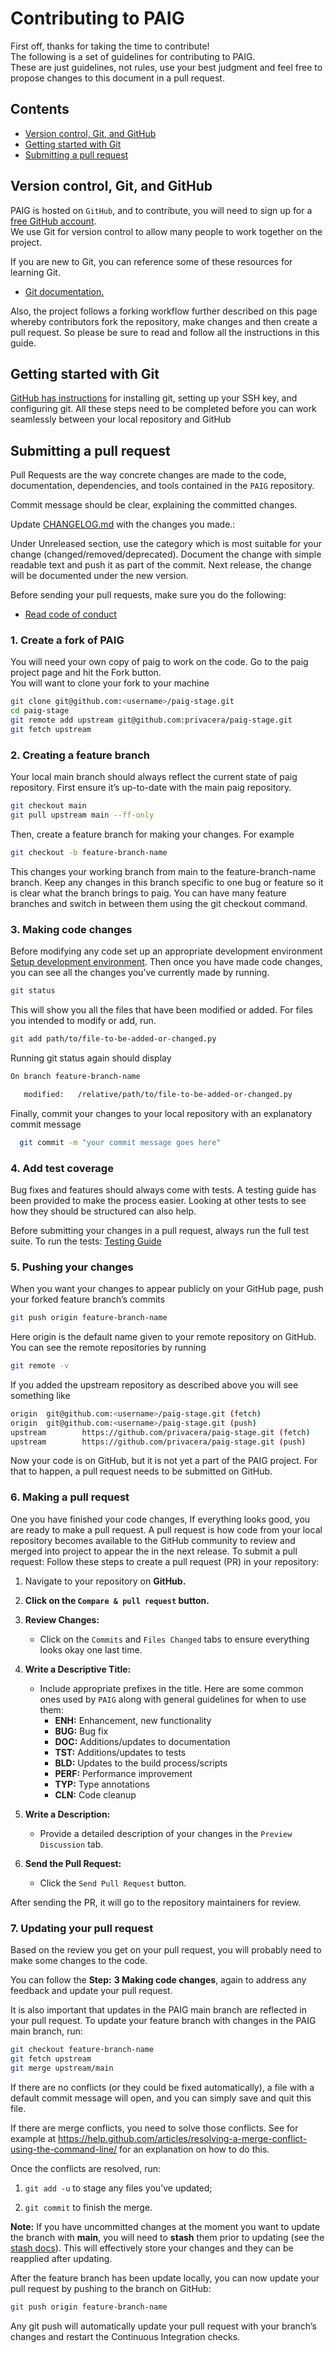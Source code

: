 # Contributing to PAIG

First off, thanks for taking the time to contribute!
<br>The following is a set of guidelines for contributing to PAIG.
<br>These are just guidelines, not rules, use your best judgment and feel free to
propose changes to this document in a pull request.

## Contents
- [Version control, Git, and GitHub](#version-control)
- [Getting started with Git](#getting-started)
- [Submitting a pull request](#submitting-a-pull-request)

## Version control, Git, and GitHub<a name="version-control"></a>
PAIG is hosted on `GitHub`, and to contribute, you will need to sign up for a [free GitHub account](https://github.com/signup). 
<br>We use Git for version control to allow many people to work together on the project.

If you are new to Git, you can reference some of these resources for learning Git.
- [Git documentation.](https://git-scm.com/doc)

Also, the project follows a forking workflow further described on this page whereby contributors fork the repository, make changes and then create a pull request. 
So please be sure to read and follow all the instructions in this guide.

## Getting started with Git<a name="getting-started"></a>
[GitHub has instructions](https://docs.github.com/en/get-started/getting-started-with-git/set-up-git) for installing git, setting up your SSH key, and configuring git. All these steps need to be completed before you can work seamlessly between your local repository and GitHub


## Submitting a pull request<a name="submitting-a-pull-request"></a>

Pull Requests are the way concrete changes are made to the code, documentation,
dependencies, and tools contained in the `PAIG` repository.

Commit message should be clear, explaining the committed changes.

Update [CHANGELOG.md](CHANGELOG.md) with the changes you made.:

Under Unreleased section, use the category which is most suitable for your change (changed/removed/deprecated). 
Document the change with simple readable text and push it as part of the commit. 
Next release, the change will be documented under the new version.

Before sending your pull requests, make sure you do the following:
- [Read code of conduct](CODE_OF_CONDUCT.md)

### 1. Create a fork of PAIG
  You will need your own copy of paig to work on the code. Go to the paig project page and hit the Fork button. 
  <br>You will want to clone your fork to your machine
  ```bash
  git clone git@github.com:<username>/paig-stage.git
  cd paig-stage
  git remote add upstream git@github.com:privacera/paig-stage.git
  git fetch upstream
  ```

### 2. Creating a feature branch
  Your local main branch should always reflect the current state of paig repository. First ensure it’s up-to-date with the main paig repository.
  ```bash
  git checkout main
  git pull upstream main --ff-only
  ```
  Then, create a feature branch for making your changes. For example
  ```bash
  git checkout -b feature-branch-name
  ```
  This changes your working branch from main to the feature-branch-name branch. 
  Keep any changes in this branch specific to one bug or feature so it is clear what the branch brings to paig. 
  You can have many feature branches and switch in between them using the git checkout command.

### 3. Making code changes <a name="code-changes"></a>
  Before modifying any code set up an appropriate development environment
  [Setup development environment](../backend/paig/README.md).
  Then once you have made code changes, you can see all the changes you’ve currently made by running.
  ```bash
  git status
  ```
  This will show you all the files that have been modified or added.
  For files you intended to modify or add, run.
  ```bash
  git add path/to/file-to-be-added-or-changed.py
  ```
  Running git status again should display
  ```bash
  On branch feature-branch-name

     modified:   /relative/path/to/file-to-be-added-or-changed.py
  ```
  Finally, commit your changes to your local repository with an explanatory commit message
  ```bash
    git commit -m "your commit message goes here"
  ```

### 4. Add test coverage
Bug fixes and features should always come with tests. A testing guide has been provided to make the process easier. Looking at other tests to see how they should be structured can also help.

Before submitting your changes in a pull request, always run the full test suite. To run the tests:
[Testing Guide](../backend/paig/tests/README.md)


### 5. Pushing your changes
When you want your changes to appear publicly on your GitHub page, push your forked feature branch’s commits
```bash
git push origin feature-branch-name
```
Here origin is the default name given to your remote repository on GitHub. You can see the remote repositories by running
```bash
git remote -v
```
If you added the upstream repository as described above you will see something like
```bash
origin  git@github.com:<username>/paig-stage.git (fetch)
origin  git@github.com:<username>/paig-stage.git (push)
upstream        https://github.com/privacera/paig-stage.git (fetch)
upstream        https://github.com/privacera/paig-stage.git (push)
```
Now your code is on GitHub, but it is not yet a part of the PAIG project. For that to happen, a pull request needs to be submitted on GitHub.

### 6. Making a pull request
One you have finished your code changes, If everything looks good, you are ready to make a pull request. 
A pull request is how code from your local repository becomes available to the GitHub community to review and merged into project to appear the in the next release. 
To submit a pull request:
Follow these steps to create a pull request (PR) in your repository:

1. Navigate to your repository on **GitHub.**

2. **Click on the `Compare & pull request` button.**

3. **Review Changes:**
   - Click on the `Commits` and `Files Changed` tabs to ensure everything looks okay one last time.

4. **Write a Descriptive Title:**
   - Include appropriate prefixes in the title. Here are some common ones used by `PAIG` along with general guidelines for when to use them:
     - **ENH:** Enhancement, new functionality
     - **BUG:** Bug fix
     - **DOC:** Additions/updates to documentation
     - **TST:** Additions/updates to tests
     - **BLD:** Updates to the build process/scripts
     - **PERF:** Performance improvement
     - **TYP:** Type annotations
     - **CLN:** Code cleanup

5. **Write a Description:**
   - Provide a detailed description of your changes in the `Preview Discussion` tab.

6. **Send the Pull Request:**
   - Click the `Send Pull Request` button.

After sending the PR, it will go to the repository maintainers for review.


### 7. Updating your pull request
Based on the review you get on your pull request, you will probably need to make some changes to the code. 

You can follow the **Step:** **3 Making code changes**, again to address any feedback and update your pull request.

It is also important that updates in the PAIG main branch are reflected in your pull request. 
To update your feature branch with changes in the PAIG main branch, run:
```bash
git checkout feature-branch-name
git fetch upstream
git merge upstream/main
```

If there are no conflicts (or they could be fixed automatically), a file with a default commit message will open, and you can simply save and quit this file.

If there are merge conflicts, you need to solve those conflicts.
See for example at https://help.github.com/articles/resolving-a-merge-conflict-using-the-command-line/ for an explanation on how to do this.

Once the conflicts are resolved, run:

1. `git add -u` to stage any files you’ve updated;

2. `git commit` to finish the merge.

**Note:**
If you have uncommitted changes at the moment you want to update the branch with **main**, you will need to **stash** them prior to updating (see the [stash docs](https://git-scm.com/book/en/v2/Git-Tools-Stashing-and-Cleaning)). This will effectively store your changes and they can be reapplied after updating.

After the feature branch has been update locally, you can now update your pull request by pushing to the branch on GitHub:
```bash
git push origin feature-branch-name
```

Any git push will automatically update your pull request with your branch’s changes and restart the Continuous Integration checks.

